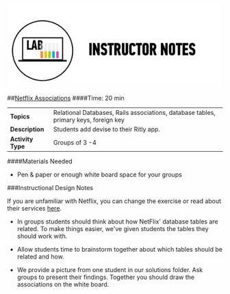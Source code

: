 ![Exercise - Instructor](../assets/ICL_icons/instr_lab.png)

##[Netflix Associations](starter_code/netflix_associations.md)
####Time: 20 min

| | |
|------------- |:-------------|
| __Topics__ | Relational Databases, Rails associations, database tables, primary keys, foreign key| 
| __Description__|Students add devise to their Ritly app.|
| __Activity Type__|Groups of 3 -4|


####Materials Needed

*	Pen & paper or enough white board space for your groups

###Instructional Design Notes

If you are unfamiliar with Netflix, you can change the exercise or read about their services [here](https://signup.netflix.com/MediaCenter/HowNetflixWorks).

*	In groups students should think about how NetFlix' database tables are related. To make things easier, we've given students the tables they should work with. 

*	Allow students time to brainstorm together about which tables should be related and how.

*	We provide a picture from one student in our solutions folder. Ask groups to present their findings. Together you should draw the associations on the white board.